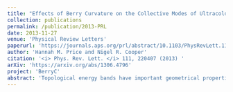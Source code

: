 ```yaml
---
title: "Effects of Berry Curvature on the Collective Modes of Ultracold Gases"
collection: publications
permalink: /publication/2013-PRL
date: 2013-11-27
venue: 'Physical Review Letters'
paperurl: 'https://journals.aps.org/prl/abstract/10.1103/PhysRevLett.111.220407'
author: 'Hannah M. Price and Nigel R. Cooper'
citation: '<i> Phys. Rev. Lett. </i> 111, 220407 (2013) '
arXiv: 'https://arxiv.org/abs/1306.4796'
project: 'BerryC'
abstract: 'Topological energy bands have important geometrical properties described by the Berry curvature. We show that the Berry curvature changes the hydrodynamic equations of motion for a trapped Bose-Einstein condensate, and causes significant modifications to the collective mode frequencies. We illustrate our results for the case of two-dimensional Rashba spin-orbit coupling in a Zeeman field. Using an operator approach, we derive the effects of Berry curvature on the dipole mode in very general settings. We show that the sizes of these effects can be large and readily detected in experiment. Collective modes therefore provide a sensitive way to measure geometrical properties of energy bands.'
---
```

